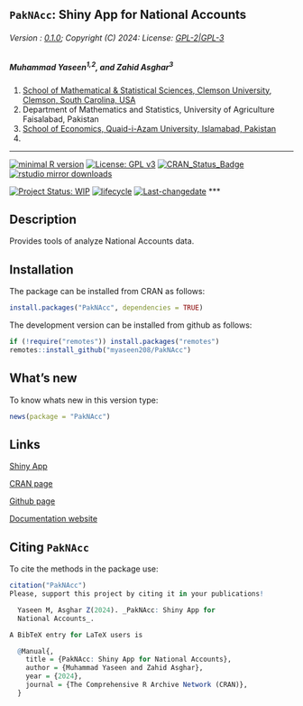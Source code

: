 
## `PakNAcc`: Shiny App for National Accounts

###### Version : [0.1.0](https://myaseen208.com/PakNAcc/); Copyright (C) 2024: License: [GPL-2\|GPL-3](https://www.r-project.org/Licenses/)

##### *Muhammad Yaseen<sup>1,2</sup>, and Zahid Asghar<sup>3</sup>*

1.  [School of Mathematical & Statistical Sciences, Clemson University,
    Clemson, South Carolina,
    USA](https://www.clemson.edu/science/academics/departments/mathstat/about/profiles/myaseen)
2.  Department of Mathematics and Statistics, University of Agriculture
    Faisalabad, Pakistan
3.  [School of Economics, Quaid-i-Azam University, Islamabad,
    Pakistan](https://zahidasghar.com/)
4.  

------------------------------------------------------------------------

[![minimal R
version](https://img.shields.io/badge/R%3E%3D-3.5.0-6666ff.svg)](https://cran.r-project.org/)
[![License: GPL
v3](https://img.shields.io/badge/License-GPL%20v3-blue.svg)](https://www.gnu.org/licenses/gpl-3.0)
[![CRAN_Status_Badge](https://www.r-pkg.org/badges/version-last-release/PakNAcc)](https://cran.r-project.org/package=PakNAcc)
[![rstudio mirror
downloads](https://cranlogs.r-pkg.org/badges/grand-total/PakNAcc?color=green)](https://CRAN.R-project.org/package=PakNAcc)
<!-- [![packageversion](https://img.shields.io/badge/Package%20version-0.2.3.3-orange.svg)](https://github.com/myaseen208/PakNAcc) -->

<!-- [![GitHub Download Count](https://github-basic-badges.herokuapp.com/downloads/myaseen208/PakNAcc/total.svg)] -->

[![Project Status:
WIP](https://www.repostatus.org/badges/latest/inactive.svg)](https://www.repostatus.org/#inactive)
[![lifecycle](https://img.shields.io/badge/lifecycle-stable-brightgreen.svg)](https://lifecycle.r-lib.org/articles/stages.html#stable)
[![Last-changedate](https://img.shields.io/badge/last%20change-2024--10--26-yellowgreen.svg)](https://github.com/myaseen208/PakNAcc)
\*\*\*

## Description

Provides tools of analyze National Accounts data.

## Installation

The package can be installed from CRAN as follows:

``` r
install.packages("PakNAcc", dependencies = TRUE)
```

The development version can be installed from github as follows:

``` r
if (!require("remotes")) install.packages("remotes")
remotes::install_github("myaseen208/PakNAcc")
```

## What’s new

To know whats new in this version type:

``` r
news(package = "PakNAcc")
```

## Links

[Shiny App](https://myaseen208.shinyapps.io/PakNAcc/)

[CRAN page](https://cran.r-project.org/package=PakNAcc)

[Github page](https://github.com/myaseen208/PakNAcc)

[Documentation website](https://myaseen208.com/PakNAcc/)

## Citing `PakNAcc`

To cite the methods in the package use:

``` r
citation("PakNAcc")
Please, support this project by citing it in your publications!

  Yaseen M, Asghar Z(2024). _PakNAcc: Shiny App for
  National Accounts_.

A BibTeX entry for LaTeX users is

  @Manual{,
    title = {PakNAcc: Shiny App for National Accounts},
    author = {Muhammad Yaseen and Zahid Asghar},
    year = {2024},
    journal = {The Comprehensive R Archive Network (CRAN)},
  }
```
